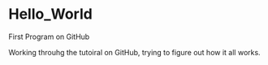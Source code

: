# Hello_World
First Program on GitHub

Working throuhg the tutoiral on GitHub, trying to figure out how it all works.
